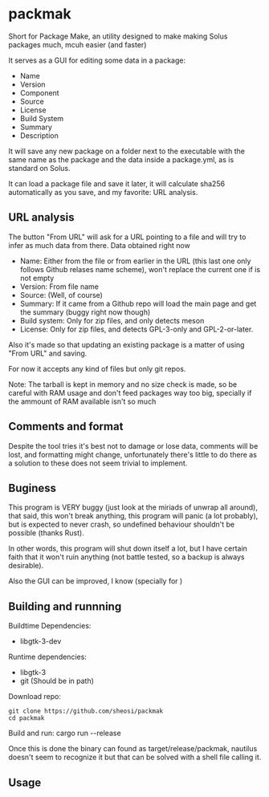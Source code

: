 # packmak

Short for Package Make, an utility designed to make making Solus packages much, mcuh easier (and faster)


It serves as a GUI for editing some data in a package:
- Name
- Version
- Component
- Source
- License
- Build System
- Summary
- Description

It will save any new package on a folder next to the executable with the same name as the package and the data inside a package.yml, as is standard on Solus.

It can load a package file and save it later, it will calculate sha256 automatically as you save, and my favorite: URL analysis.

## URL analysis
The button "From URL" will ask for a URL pointing to a file and will try to infer as much data from there. Data obtained right now

- Name: Either from the file or from earlier in the URL (this last one only follows Github relases name scheme), won't replace the current one if is not empty
- Version: From file name
- Source: (Well, of course)
- Summary: If it came from a Github repo will load the main page and get the summary (buggy right now though)
- Build system: Only for zip files, and only detects meson
- License: Only for zip files, and detects GPL-3-only and GPL-2-or-later.

Also it's made so that updating an existing package is a matter of using "From URL" and saving.

For now it accepts any kind of files but only git repos.

Note: The tarball is kept in memory and no size check is made, so be careful with RAM usage and don't feed packages way too big, specially if the ammount of RAM available isn't so much

## Comments and format
Despite the tool tries it's best not to damage or lose data, comments will be lost, and formatting might change, unfortunately there's little to do there as a solution to these does not seem trivial to implement.

## Buginess
This program is VERY buggy (just look at the miriads of unwrap all around), that said, this won't break anything, this program will panic (a lot probably), but is expected to never crash, so undefined behaviour shouldn't be possible (thanks Rust).

In other words, this program will shut down itself a lot, but I have certain faith that it won't ruin anything (not battle tested, so a backup is always desirable).

Also the GUI can be improved, I know (specially for )

## Building and runnning
Buildtime Dependencies:
- libgtk-3-dev

Runtime dependencies:
- libgtk-3
- git (Should be in path)

Download repo:

	git clone https://github.com/sheosi/packmak
	cd packmak

Build and run:
	cargo run --release

Once this is done the binary can found as target/release/packmak, nautilus doesn't seem to recognize it but that can be solved with a shell file calling it.

## Usage
